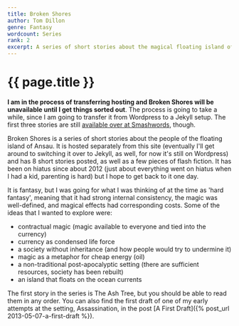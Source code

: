 ```yaml
---
title: Broken Shores
author: Tom Dillon
genre: Fantasy
wordcount: Series
rank: 2
excerpt: A series of short stories about the magical floating island of Ansau. Currently on hiatus.
---
```

# {{ page.title }}

**I am in the process of transferring hosting and Broken Shores will be unavailable until I get things sorted out**. The process is going to take a while, since I am going to transfer it from Wordpress to a Jekyll setup. The first three stories are still [available over at Smashwords](https://www.smashwords.com/books/byseries/11324), though.

Broken Shores is a series of short stories about the people of the floating island of Ansau. It is hosted separately from this site (eventually I'll get around to switching it over to Jekyll, as well, for now it's still on Wordpress) and has 8 short stories posted, as well as a few pieces of flash fiction. It has been on hiatus since about 2012 (just about everything went on hiatus when I had a kid, parenting is hard) but I hope to get back to it one day.

It is fantasy, but I was going for what I was thinking of at the time as 'hard fantasy', meaning that it had strong internal consistency, the magic was well-defined, and magical effects had corresponding costs. Some of the ideas that I wanted to explore were:
- contractual magic (magic available to everyone and tied into the currency)
- currency as condensed life force
- a society without inheritance (and how people would try to undermine it)
- magic as a metaphor for cheap energy (oil)
- a non-traditional post-apocalyptic setting (there are sufficient resources, society has been rebuilt)
- an island that floats on the ocean currents

The first story in the series is The Ash Tree, but you should be able to read them in any order. You can also find the first draft of one of my early attempts at the setting, Assassination, in the post [A First Draft]({% post_url 2013-05-07-a-first-draft %}).
